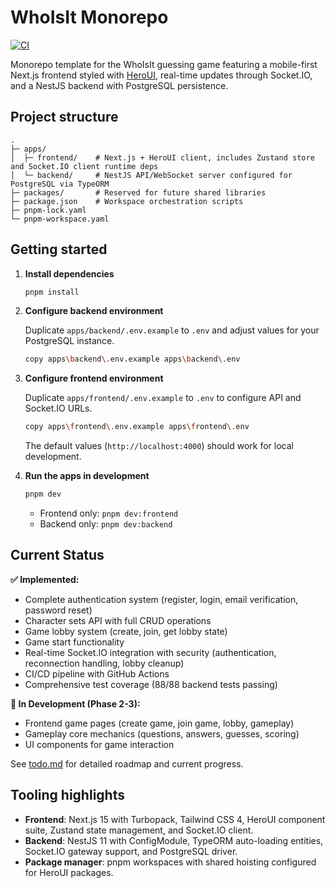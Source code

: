 # WhoIsIt Monorepo

[![CI](https://github.com/joachimageron/WhoIsIt/actions/workflows/ci.yml/badge.svg)](https://github.com/joachimageron/WhoIsIt/actions/workflows/ci.yml)

Monorepo template for the WhoIsIt guessing game featuring a mobile-first Next.js frontend styled with [HeroUI](https://www.heroui.dev), real-time updates through Socket.IO, and a NestJS backend with PostgreSQL persistence.

## Project structure

```text
.
├─ apps/
│  ├─ frontend/    # Next.js + HeroUI client, includes Zustand store and Socket.IO client runtime deps
│  └─ backend/     # NestJS API/WebSocket server configured for PostgreSQL via TypeORM
├─ packages/       # Reserved for future shared libraries
├─ package.json    # Workspace orchestration scripts
├─ pnpm-lock.yaml
└─ pnpm-workspace.yaml
```

## Getting started

1. **Install dependencies**

   ```bash
   pnpm install
   ```

2. **Configure backend environment**

   Duplicate `apps/backend/.env.example` to `.env` and adjust values for your PostgreSQL instance.

   ```bash
   copy apps\backend\.env.example apps\backend\.env
   ```

3. **Configure frontend environment**

   Duplicate `apps/frontend/.env.example` to `.env` to configure API and Socket.IO URLs.

   ```bash
   copy apps\frontend\.env.example apps\frontend\.env
   ```

   The default values (`http://localhost:4000`) should work for local development.

4. **Run the apps in development**

   ```bash
   pnpm dev
   ```

   - Frontend only: `pnpm dev:frontend`
   - Backend only: `pnpm dev:backend`

## Current Status

**✅ Implemented:**
- Complete authentication system (register, login, email verification, password reset)
- Character sets API with full CRUD operations
- Game lobby system (create, join, get lobby state)
- Game start functionality
- Real-time Socket.IO integration with security (authentication, reconnection handling, lobby cleanup)
- CI/CD pipeline with GitHub Actions
- Comprehensive test coverage (88/88 backend tests passing)

**🚧 In Development (Phase 2-3):**
- Frontend game pages (create game, join game, lobby, gameplay)
- Gameplay core mechanics (questions, answers, guesses, scoring)
- UI components for game interaction

See [todo.md](./todo.md) for detailed roadmap and current progress.

## Tooling highlights

- **Frontend**: Next.js 15 with Turbopack, Tailwind CSS 4, HeroUI component suite, Zustand state management, and Socket.IO client.
- **Backend**: NestJS 11 with ConfigModule, TypeORM auto-loading entities, Socket.IO gateway support, and PostgreSQL driver.
- **Package manager**: pnpm workspaces with shared hoisting configured for HeroUI packages.

